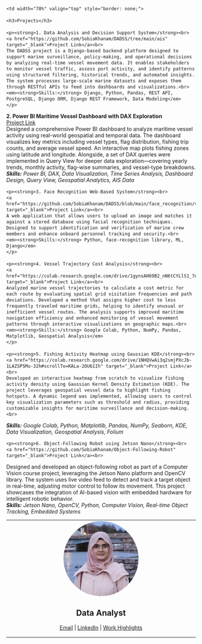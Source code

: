 <table style="border: none;">
  <tr>
    <td width="30%" align="center" valign="top" style="border: none;">
      <img src="/profile_pic.png" alt="Profile Picture" style="border-radius: 50%; width: 200px; height: 200px; object-fit: cover;"><br>
      <p align="center"><h2>  Data Analyst</h2></p>
      <p>
        <a href="mailto:sobiakhanam2000@gmail.com">Email</a> |
        <a href="https://linkedin.com/in/sobia-khanam" target="_blank">LinkedIn</a> |
        <a href="/Sobia Khanam - Work Portfolio.pdf" target="_blank">Work Highlights</a>
      </p>
    </td>

    <td width="70%" valign="top" style="border: none;">

    <h3>Projects</h3>
    
    <p><strong>1. Data Analysis and Decision Support System</strong><br>
    <a href="https://github.com/SobiaKhanam/DADSS/tree/main/ais" target="_blank">Project Link</a><br>
    The DADSS project is a Django-based backend platform designed to support marine surveillance, policy-making, and operational decisions by analyzing real-time vessel movement data. It enables stakeholders to monitor vessel traffic, assess port activity, and identify patterns using structured filtering, historical trends, and automated insights. The system processes large-scale marine datasets and exposes them through RESTful APIs to feed into dashboards and visualizations.<br>
    <em><strong>Skills:</strong> Django, Python, Pandas, REST API, PostgreSQL, Django ORM, Django REST Framework, Data Modeling</em>
    </p>
    
   <p><strong>2. Power BI Maritime Vessel Dashboard with DAX Exploration</strong><br>
    <a href="https://github.com/SobiaKhanam/PowerBI-Dashboard" target="_blank">Project Link</a><br>
    Designed a comprehensive Power BI dashboard to analyze maritime vessel activity using real-world geospatial and temporal data. The dashboard visualizes key metrics including vessel types, flag distribution, fishing trip counts, and average vessel speed. An interactive map plots fishing zones using latitude and longitude. Alongside, a set of DAX queries were implemented in Query View for deeper data exploration—covering yearly trends, monthly activity, flag-wise summaries, and vessel-type breakdowns.<br>
    <em><strong>Skills:</strong> Power BI, DAX, Data Visualization, Time Series Analysis, Dashboard Design, Query View, Geospatial Analytics, AIS Data</em>
    </p>

    <p><strong>3. Face Recognition Web-Based System</strong><br>
    <a href="https://github.com/SobiaKhanam/DADSS/blob/main/face_recognition/views.py" target="_blank">Project Link</a><br>
    A web application that allows users to upload an image and matches it against a stored database using facial recognition techniques. Designed to support identification and verification of marine crew members and enhance onboard personnel tracking and security.<br>
    <em><strong>Skills:</strong> Python, face-recognition library, ML, Django</em>
    </p>
    
    <p><strong>4. Vessel Trajectory Cost Analysis</strong><br>
    <a href="https://colab.research.google.com/drive/1gynsAH69B2_nN6tCYLlS1_7eIbHzC5AH#scrollTo=YWCUkOfOXPIw" target="_blank">Project Link</a><br>
    Analyzed marine vessel trajectories to calculate a cost metric for each route by evaluating spatial grid visitation frequencies and path deviations. Developed a method that assigns higher cost to less frequently traveled maritime grids, helping to identify unusual or inefficient vessel routes. The analysis supports improved maritime navigation efficiency and enhanced monitoring of vessel movement patterns through interactive visualizations on geographic maps.<br>
    <em><strong>Skills:</strong> Google Colab, Python, NumPy, Pandas, Matplotlib, Geospatial Analysis</em>
    </p>

    <p><strong>5. Fishing Activity Heatmap using Gaussian KDE</strong><br>
    <a href="https://colab.research.google.com/drive/1NHQVwAi3q2smjPXcJb-1LAZSPSMu-32h#scrollTo=KALa-2OU61Ih" target="_blank">Project Link</a><br>
    Developed an interactive heatmap from scratch to visualize fishing activity density using Gaussian Kernel Density Estimation (KDE). The project leverages geospatial vessel data to highlight fishing hotspots. A dynamic legend was implemented, allowing users to control key visualization parameters such as threshold and radius, providing customizable insights for maritime surveillance and decision-making.<br>
  <em><strong>Skills:</strong> Google Colab, Python, Matplotlib, Pandas, NumPy, Seaborn, KDE, Data Visualization, Geospatial Analysis, Folium</em>
    </p>

    <p><strong>6. Object-Following Robot using Jetson Nano</strong><br>
    <a href="https://github.com/SobiaKhanam/Object-Following-Robot" target="_blank">Project Link</a><br>
Designed and developed an object-following robot as part of a Computer Vision course project, leveraging the Jetson Nano platform and OpenCV library. The system uses live video feed to detect and track a target object in real-time, adjusting motor control to follow its movement. This project showcases the integration of AI-based vision with embedded hardware for intelligent robotic behavior.<br>
  <em><strong>Skills:</strong> Jetson Nano, OpenCV, Python, Computer Vision, Real-time Object Tracking, Embedded Systems</em>
    </p>
    </td>
  </tr>
</table>
